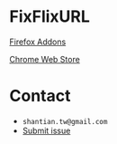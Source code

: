 # FixFlixURL
[Firefox Addons](https://addons.mozilla.org/en-US/firefox/addon/netflix-url)

[Chrome Web Store](https://chromewebstore.google.com/detail/netflix-url-fix/gmnlnbidphkddenhhijcmjanmoilnnmo)

# Contact
- `shantian.tw@gmail.com`
- [Submit issue](https://github.com/TaYaKi71751/netflix-url/issues)
